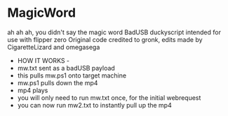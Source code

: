 # MagicWord
ah ah ah, you didn't say the magic word
BadUSB duckyscript intended for use with flipper zero
Original code credited to gronk, edits made by CigaretteLizard and omegasega

- HOW IT WORKS -
- mw.txt sent as a badUSB payload
- this pulls mw.ps1 onto target machine
- mw.ps1 pulls down the mp4
- mp4 plays
- you will only need to run mw.txt once, for the initial webrequest
- you can now run mw2.txt to instantly pull up the mp4
